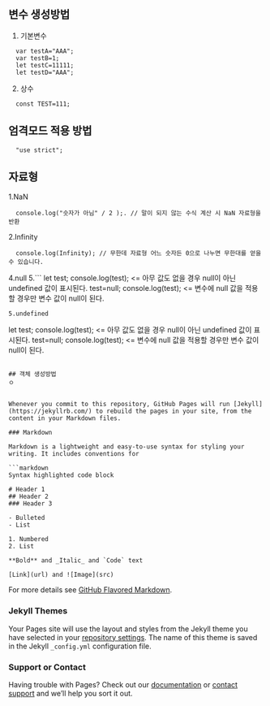## 변수 생성방법

1. 기본변수 
```
  var testA="AAA";
  var testB=1;
  let testC=11111;
  let testD="AAA";
```
2. 상수 
```
  const TEST=111;
```    

## 엄격모드 적용 방법
```
  "use strict";
```

## 자료형
1.NaN
```
  console.log("숫자가 아님" / 2 );. // 말이 되지 않는 수식 계산 시 NaN 자료형을 반환
```
2.Infinity 
```
  console.log(Infinity); // 무한데 자료형 어느 숫자든 0으로 나누면 무한대를 얻을 수 있습니다.
```
4.null
5.```
  let test;
  console.log(test); <= 아무 값도 없을 경우 null이 아닌 undefined 값이 표시된다.
  test=null;
  console.log(test); <= 변수에 null 값을 적용할 경우만 변수 값이 null이 된다.
```
5.undefined
```
  let test;
  console.log(test); <= 아무 값도 없을 경우 null이 아닌 undefined 값이 표시된다.
  test=null;
  console.log(test); <= 변수에 null 값을 적용할 경우만 변수 값이 null이 된다.
```

## 객체 생성방법
ㅇ


Whenever you commit to this repository, GitHub Pages will run [Jekyll](https://jekyllrb.com/) to rebuild the pages in your site, from the content in your Markdown files.

### Markdown

Markdown is a lightweight and easy-to-use syntax for styling your writing. It includes conventions for

```markdown
Syntax highlighted code block

# Header 1
## Header 2
### Header 3

- Bulleted
- List

1. Numbered
2. List

**Bold** and _Italic_ and `Code` text

[Link](url) and ![Image](src)
```

For more details see [GitHub Flavored Markdown](https://guides.github.com/features/mastering-markdown/).

### Jekyll Themes

Your Pages site will use the layout and styles from the Jekyll theme you have selected in your [repository settings](https://github.com/JaewonDH/Web/settings). The name of this theme is saved in the Jekyll `_config.yml` configuration file.

### Support or Contact

Having trouble with Pages? Check out our [documentation](https://docs.github.com/categories/github-pages-basics/) or [contact support](https://support.github.com/contact) and we’ll help you sort it out.
